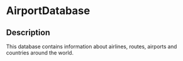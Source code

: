 # AirportDatabase

## Description

This database contains information about airlines, routes, airports and countries around the world. 

